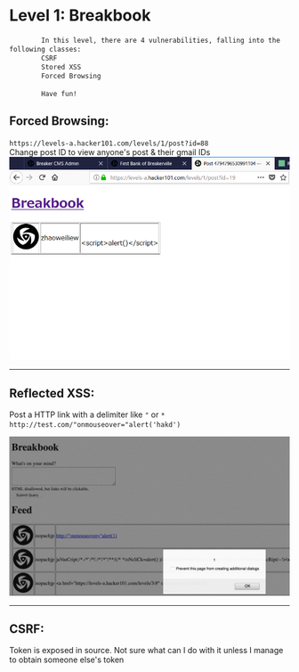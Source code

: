 # Level 1: Breakbook


```
		In this level, there are 4 vulnerabilities, falling into the following classes:
		CSRF
		Stored XSS
		Forced Browsing

		Have fun!
```
    

## Forced Browsing:    

`https://levels-a.hacker101.com/levels/1/post?id=88`      
Change post ID to view anyone's post & their gmail IDs      
![Forced Browsing](https://github.com/Isopach/Hacker101/blob/master/img/level1_forced_browsing.png)

---- 

## Reflected XSS:       

Post a HTTP link with a delimiter like `"` or `*`     
`http://test.com/"onmouseover="alert('hakd')`        

![Reflected XSS](https://github.com/Isopach/Hacker101/blob/master/img/level1_reflected_xss.png)

----
  
## CSRF:    
Token is exposed in source. Not sure what can I do with it unless I manage to obtain someone else's token
